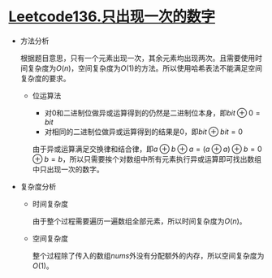 # [Leetcode136.只出现一次的数字](<https://leetcode-cn.com/problems/single-number/>)

- 方法分析

  根据题目意思，只有一个元素出现一次，其余元素均出现两次。且需要使用时间复杂度为$O(n)$，空间复杂度为$O(1)$的方法。所以使用哈希表法不能满足空间复杂度的要求。

  - 位运算法

    - 对0和二进制位做异或运算得到的仍然是二进制位本身，即$bit \oplus 0 = bit$
    - 对相同的二进制位做异或运算得到的结果是0，即$bit \oplus bit = 0​$

    由于异或运算满足交换律和结合律，即$a\oplus b\oplus a=(a \oplus a) \oplus b=0 \oplus b=b$，所以只需要挨个对数组中所有元素执行异或运算即可找出数组中只出现一次的数字。

- 复杂度分析

  - 时间复杂度

    由于整个过程需要遍历一遍数组全部元素，所以时间复杂度为$O(n)$。

  - 空间复杂度

    整个过程除了传入的数组$nums$外没有分配额外的内存，所以空间复杂度为$O(1)$。
